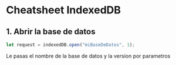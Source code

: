 # Cheatsheet IndexedDB

## 1. Abrir la base de datos

```javascript
let request = indexedDB.open("miBaseDeDatos", 1);
```
Le pasas el nombre de la base de datos y la version por parametros

